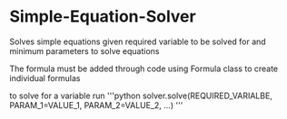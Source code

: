 # Simple-Equation-Solver
Solves simple equations given required variable to be solved for and minimum parameters to solve equations

The formula must be added through code using Formula class to create individual formulas

to solve for a variable run
'''python
solver.solve(REQUIRED_VARIALBE, PARAM_1=VALUE_1, PARAM_2=VALUE_2, ...)
'''
